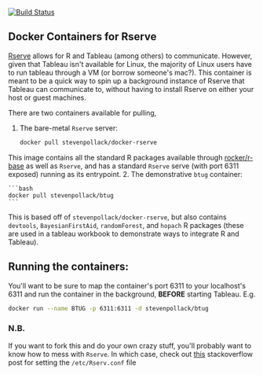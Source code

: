 [![Build
Status](https://travis-ci.org/stevenpollack/docker-rserve.svg?branch=master)](https://travis-ci.org/stevenpollack/docker-rserve)

## Docker Containers for Rserve

[Rserve](http://www.rforge.net/Rserve/index.html) allows for R and Tableau (among others) to communicate. However,
given that Tableau isn't available for Linux, the majority of Linux users have to run tableau through a VM
(or borrow someone's mac?).  This container is meant to be a quick way to spin up a background instance of Rserve
that Tableau can communicate to, without having to install Rserve on either your host or guest machines.

There are two containers available for pulling,

1. The bare-metal `Rserve` server:
    
    ```bash
    docker pull stevenpollack/docker-rserve
    ```
  
  This image contains all the standard R packages available through [rocker/r-base]() as well as `Rserve`,
  and has a standard `Rserve` serve (with port 6311 exposed) running as its entrypoint.
2. The demonstrative `btug` container:

    ```bash
    docker pull stevenpollack/btug
    ```
  
  This is based off of `stevenpollack/docker-rserve`, but also contains `devtools`, `BayesianFirstAid`,
  `randomForest`, and `hopach` R packages (these are used in a tableau workbook to demonstrate ways to
  integrate R and Tableau).

## Running the containers:

You'll want to be sure to map the container's port 6311 to your localhost's 6311 and run the container
in the background, **BEFORE** starting Tableau. E.g.

```bash
docker run --name BTUG -p 6311:6311 -d stevenpollack/btug
```

### N.B.
If you want to fork this and do your own crazy stuff, you'll probably want to know how to mess with
`Rserve`. In which case, check out [this](http://stackoverflow.com/questions/20265682/finding-rserve-rconfig-file-on-ubuntu-13-10)
stackoverflow post for setting the `/etc/Rserv.conf` file
